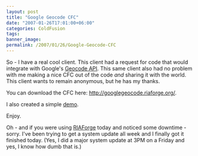 ```yaml
---
layout: post
title: "Google Geocode CFC"
date: "2007-01-26T17:01:00+06:00"
categories: ColdFusion 
tags: 
banner_image: 
permalink: /2007/01/26/Google-Geocode-CFC
---
```


So - I have a real cool client. This client had a request for code that would integrate with Google's <a href="http://www.google.com/apis/maps/documentation/index.html#Geocoding_API">Geocode API</a>. This same client also had no problem with me making a nice CFC out of the code <i>and</i> sharing it with the world. This client wants to remain anonymous, but he has my thanks.

You can download the CFC here: <a href="http://googlegeocode.riaforge.org/">http://googlegeocode.riaforge.org/</a>. 

I also created a simple <a href="http://ray.camdenfamily.com/demos/googlegeocode/test.cfm">demo</a>.

Enjoy.

Oh - and if you were using <a href="http://www.riaforge.org">RIAForge</a> today and noticed some downtime - sorry. I've been trying to get a system update all week and I finally got it finished today. (Yes, I did a major system update at 3PM on a Friday and yes, I know how dumb that is.)